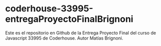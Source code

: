 # coderhouse-33995-entregaProyectoFinalBrignoni
Este es el repositorio en Github de la Entrega Proyecto Final del curso de Javascript 33995 de Coderhouse. Autor Matías Brignoni.

